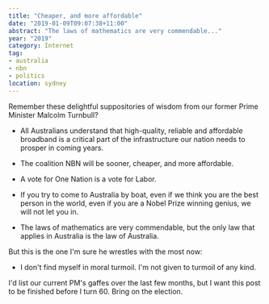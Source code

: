 ```yaml
---
title: "Cheaper, and more affordable"
date: "2019-01-09T09:07:38+11:00"
abstract: "The laws of mathematics are very commendable..."
year: "2019"
category: Internet
tag:
- australia
- nbn
- politics 
location: sydney
---
```

Remember these delightful suppositories of wisdom from our former Prime Minister Malcolm Turnbull?

* All Australians understand that high-quality, reliable and affordable broadband is a critical part of the infrastructure our nation needs to prosper in coming years.

* The coalition NBN will be sooner, cheaper, and more affordable.

* A vote for One Nation is a vote for Labor.

* If you try to come to Australia by boat, even if we think you are the best person in the world, even if you are a Nobel Prize winning genius, we will not let you in.

* The laws of mathematics are very commendable, but the only law that applies in Australia is the law of Australia.

But this is the one I'm sure he wrestles with the most now:

* I don't find myself in moral turmoil. I'm not given to turmoil of any kind.

I'd list our current PM's gaffes over the last few months, but I want this post to be finished before I turn 60. Bring on the election.

